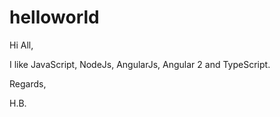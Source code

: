 # helloworld
Hi All,

I like JavaScript, NodeJs, AngularJs, Angular 2 and TypeScript.

Regards,

H.B.
